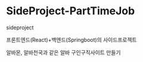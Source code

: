 # SideProject-PartTimeJob
sideproject

프론트엔드(React)+백엔드(Springboot)의 사이드프로젝트


알바몬, 알바천국과 같은 알바 구인구직사이트 만들기
